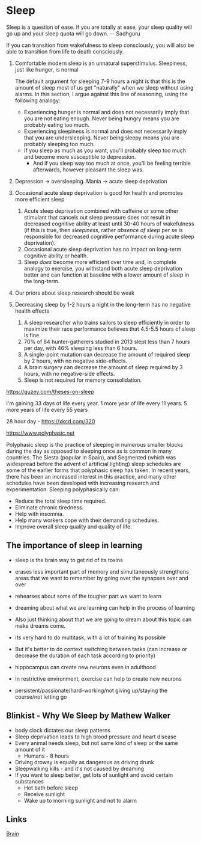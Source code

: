 # Sleep

Sleep is a question of ease. If you are totally at ease, your sleep quality will go up and your sleep quota will go down. -- Sadhguru

If you can transition from wakefulness to sleep consciously, you will also be able to transition from life to death consciously.

1. Comfortable modern sleep is an unnatural superstimulus. Sleepiness, just like hunger, is normal

    The default argument for sleeping 7-9 hours a night is that this is the amount of sleep most of us get "naturally" when we sleep without using alarms. In this section, I argue against this line of reasoning, using the following analogy:

    - Experiencing hunger is normal and does not necessarily imply that you are not eating enough. Never being hungry means you are probably eating too much.
    - Experiencing sleepiness is normal and does not necessarily imply that you are undersleeping. Never being sleepy means you are probably sleeping too much.
    - If you sleep as much as you want, you'll probably sleep too much and become more susceptible to depression.
      - And if you sleep way too much at once, you'll be feeling terrible afterwards, however pleasant the sleep was.

2. Depression -> oversleeping. Mania -> acute sleep deprivation
3. Occasional acute sleep deprivation is good for health and promotes more efficient sleep

    1. Acute sleep deprivation combined with caffeine or some other stimulant that cancels out sleep pressure does not result in decreased cognitive ability at least until 30-40 hours of wakefulness (if this is true, then *sleepiness*, rather *absence of sleep* per se is responsible for decreased cognitive performance during acute sleep deprivation).
    2. Occasional acute sleep deprivation has no impact on long-term cognitive ability or health.
    3. Sleep *does* become more efficient over time and, in complete analogy to exercise, you withstand both acute sleep deprivation better and can function at baseline with a lower amount of sleep in the long-term.

4. Our priors about sleep research should be weak
5. Decreasing sleep by 1-2 hours a night in the long-term has no negative health effects

    1. A sleep researcher who trains sailors to sleep efficiently in order to maximize their race performance believes that 4.5-5.5 hours of sleep is fine.
    2. 70% of 84 hunter-gatherers studied in 2013 slept less than 7 hours per day, with 46% sleeping less than 6 hours.
    3. A single-point mutation can decrease the amount of required sleep by 2 hours, with no negative side-effects.
    4. A brain surgery can decrease the amount of sleep required by 3 hours, with no negative-side effects.
    5. Sleep is not required for memory consolidation.

<https://guzey.com/theses-on-sleep>

I'm gaining 33 days of life every year. 1 more year of life every 11 years. 5 more years of life every 55 years

28 hour day - <https://xkcd.com/320>

<https://www.polyphasic.net>

Polyphasic sleep is the practice of sleeping in numerous smaller blocks during the day as opposed to sleeping once as is common in many countries. The Siesta (popular in Spain), and Segmented (which was widespread before the advent of artificial lighting) sleep schedules are some of the earlier forms that polyphasic sleep has taken. In recent years, there has been an increased interest in this practice, and many other schedules have been developed with increasing research and experimentation. Sleeping polyphasically can:

- Reduce the total sleep time required.
- Eliminate chronic tiredness.
- Help with insomnia.
- Help many workers cope with their demanding schedules.
- Improve overall sleep quality and quality of life.

## The importance of sleep in learning

- sleep is the brain way to get rid of its toxins
- erases less important part of memory and simultaneously strengthens areas that we want to remember by going over the synapses over and over
- rehearses about some of the tougher part we want to learn
- dreaming about what we are learning can help in the process of learning
- Also just thinking about that we are going to dream about this topic can make dreams come.

- Its very hard to do multitask, with a lot of training its possible
- But it's better to do context switching between tasks (can increase or decrease the duration of each task according to priority)
- hippocampus can create new neurons even in adulthood
- In restrictive environment, exercise can help to create new neurons
- persistent/passionate/hard-working/not giving up/staying the course/not letting go

## Blinkist - Why We Sleep by Mathew Walker

- body clock dictates our sleep patterns
- Sleep deprivation leads to high blood pressure and heart disease
- Every animal needs sleep, but not same kind of sleep or the same amount of it
  - Humans - 8 hours
- Driving drowsy is equally as dangerous as driving drunk
- Sleepwalking kills - and it's not caused by dreaming
- If you want to sleep better, get lots of sunlight and avoid certain substances
  - Hot bath before sleep
  - Receive sunlight
  - Wake up to morning sunlight and not to alarm

## Links

[Brain](psychology/brain.md)
